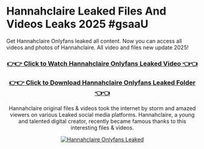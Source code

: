 # Hannahclaire Leaked Files And Videos Leaks 2025 #gsaaU

Get Hannahclaire Onlyfans leaked all content. Now you can access all videos and photos of Hannahclaire. All video and files new update 2025!
<div align="center" title="Hannahclaire Onlyfans Leaked">
  
### [👉👉 Click to Watch Hannahclaire Onlyfans Leaked Video 👈👈](https://links2leaks.com?utm_source=hannahclaire&utm_medium=gitfeb)  
### [👉👉 Click to Download Hannahclaire Onlyfans Leaked Folder 👈👈](https://links2leaks.com?utm_source=hannahclaire&utm_medium=gitfeb)  

Hannahclaire original files & videos took the internet by storm and amazed viewers on various Leaked social media platforms. Hannahclaire, a young and talented digital creator, recently became famous thanks to this interesting files & videos.

[![Hannahclaire Onlyfans Leaked](https://i.ibb.co/93hzkbrt/l2l.gif)](https://links2leaks.com?utm_source=hannahclaire&utm_medium=gitfeb)  

</div>
